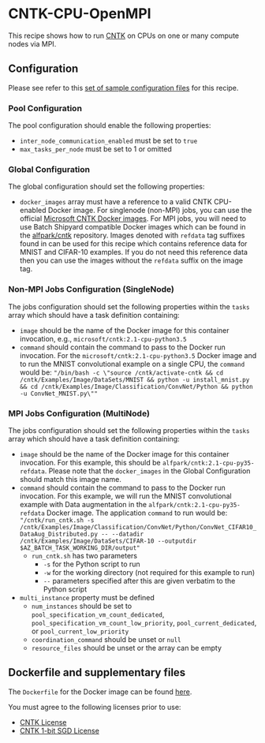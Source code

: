 # CNTK-CPU-OpenMPI
This recipe shows how to run [CNTK](https://cntk.ai/) on CPUs on one or
many compute nodes via MPI.

## Configuration
Please see refer to this [set of sample configuration files](./config) for
this recipe.

### Pool Configuration
The pool configuration should enable the following properties:
* `inter_node_communication_enabled` must be set to `true`
* `max_tasks_per_node` must be set to 1 or omitted

### Global Configuration
The global configuration should set the following properties:
* `docker_images` array must have a reference to a valid CNTK CPU-enabled
Docker image. For singlenode (non-MPI) jobs, you can use the official
[Microsoft CNTK Docker images](https://hub.docker.com/r/microsoft/cntk/).
For MPI jobs, you will need to use Batch Shipyard compatible Docker images
which can be found in the
[alfpark/cntk](https://hub.docker.com/r/alfpark/cntk/) repository.
Images denoted with `refdata` tag suffixes found in
can be used for this recipe which contains reference data for MNIST and
CIFAR-10 examples. If you do not need this reference data then you can use
the images without the `refdata` suffix on the image tag.

### Non-MPI Jobs Configuration (SingleNode)
The jobs configuration should set the following properties within the `tasks`
array which should have a task definition containing:
* `image` should be the name of the Docker image for this container
invocation, e.g., `microsoft/cntk:2.1-cpu-python3.5`
* `command` should contain the command to pass to the Docker run invocation.
For the `microsoft/cntk:2.1-cpu-python3.5` Docker image and to run
the MNIST convolutional example on a single CPU, the `command` would be:
`"/bin/bash -c \"source /cntk/activate-cntk && cd /cntk/Examples/Image/DataSets/MNIST && python -u install_mnist.py && cd /cntk/Examples/Image/Classification/ConvNet/Python && python -u ConvNet_MNIST.py\""`

### MPI Jobs Configuration (MultiNode)
The jobs configuration should set the following properties within the `tasks`
array which should have a task definition containing:
* `image` should be the name of the Docker image for this container invocation.
For this example, this should be `alfpark/cntk:2.1-cpu-py35-refdata`.
Please note that the `docker_images` in the Global Configuration should match
this image name.
* `command` should contain the command to pass to the Docker run invocation.
For this example, we will run the MNIST convolutional example with Data
augmentation in the `alfpark/cntk:2.1-cpu-py35-refdata` Docker image. The
application `command` to
run would be:
`"/cntk/run_cntk.sh -s /cntk/Examples/Image/Classification/ConvNet/Python/ConvNet_CIFAR10_DataAug_Distributed.py -- --datadir /cntk/Examples/Image/DataSets/CIFAR-10 --outputdir $AZ_BATCH_TASK_WORKING_DIR/output"`
  * `run_cntk.sh` has two parameters
    * `-s` for the Python script to run
    * `-w` for the working directory (not required for this example to run)
    * `--` parameters specified after this are given verbatim to the
      Python script
* `multi_instance` property must be defined
  * `num_instances` should be set to `pool_specification_vm_count_dedicated`,
    `pool_specification_vm_count_low_priority`, `pool_current_dedicated`, or
    `pool_current_low_priority`
  * `coordination_command` should be unset or `null`
  * `resource_files` should be unset or the array can be empty

## Dockerfile and supplementary files
The `Dockerfile` for the Docker image can be found [here](./docker).

You must agree to the following licenses prior to use:
* [CNTK License](https://github.com/Microsoft/CNTK/blob/master/LICENSE.md)
* [CNTK 1-bit SGD License](https://github.com/microsoft/cntk/wiki/CNTK-1bit-SGD-License)
